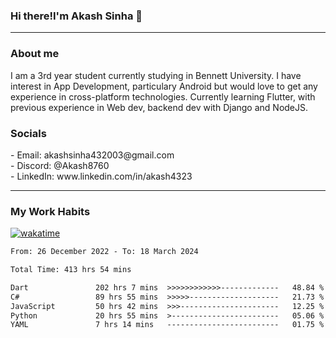 <h3>Hi there!I'm Akash Sinha 👋</h3>

--- 

<h3>About me</h3>
I am a 3rd year student currently studying in Bennett University. I have interest in App Development, particulary Android but would love to get any experience in cross-platform technologies. Currently learning Flutter, with previous experience in Web dev, backend dev with Django and NodeJS.

<h3>Socials</h3>
 - Email: akashsinha432003@gmail.com<br>
 - Discord: @Akash8760<br>
 - LinkedIn: www.linkedin.com/in/akash4323<br>


---

<h3>My Work Habits</h3>

[![wakatime](https://wakatime.com/badge/user/938b2951-49cf-4810-9b9e-c17cde3d3343.svg)](https://wakatime.com/@938b2951-49cf-4810-9b9e-c17cde3d3343)

<!--START_SECTION:waka-->

```txt
From: 26 December 2022 - To: 18 March 2024

Total Time: 413 hrs 54 mins

Dart               202 hrs 7 mins  >>>>>>>>>>>>-------------   48.84 %
C#                 89 hrs 55 mins  >>>>>--------------------   21.73 %
JavaScript         50 hrs 42 mins  >>>----------------------   12.25 %
Python             20 hrs 55 mins  >------------------------   05.06 %
YAML               7 hrs 14 mins   -------------------------   01.75 %
```

<!--END_SECTION:waka-->

